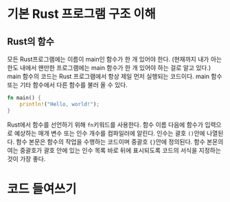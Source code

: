 # 기본 Rust 프로그램 구조 이해
## Rust의 함수
모든 Rust프로그램에는 이름이 main인 함수가 한 개 있어야 한다. (현재까지 내가 아는 한도 내에서 왠만한 프로그램에는 main 함수가 한 개 있어야 하는 걸로 알고 있다.) main 함수의 코드는 Rust 프로그램에서 항상 제일 먼저 실행되는 코드이다. main 함수 또는 기타 함수에서 다른 함수를 불러 올 수 있다.
```Rust
fn main() {
	println!("Hello, world!");
}
```
Rust에서 함수를 선언하기 위해 `fn`키워드를 사용한다. 함수 이름 다음에 함수가 입력으로 예상하는 매개 변수 또는 인수 개수를 컴파일러에 알린다. 인수는 괄호 `()`안에 나열된다. 함수 본문은 함수의 작업을 수행하는 코드이며 중괄호 `{}`안에 정의된다. 함수 본몬의 여는 중괄호가 괄호 안에 있는 인수 목록 바로 뒤에 표시되도록 코드의 서식을 지정하는 것이 가장 좋다.

# 코드 들여쓰기
